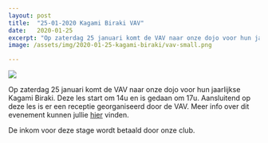 ```yaml
---
layout: post
title:  "25-01-2020 Kagami Biraki VAV"
date:   2020-01-25
excerpt: "Op zaterdag 25 januari komt de VAV naar onze dojo voor hun jaarlijkse Kagami Biraki. Deze les start om 14u en is gedaan om 17u."
image: /assets/img/2020-01-25-kagami-biraki/vav-small.png

---
```

<div class="container">
    <div class="row">
        <div class="col-md-4">
            <img class="img-fluid mx-auto" src="{{'/assets/img/2020-01-25-kagami-biraki/vav.png' | absoluteurl}}">
        </div>
        <div class="col-md-8">
            <p>
               Op zaterdag 25 januari komt de VAV naar onze dojo voor hun jaarlijkse Kagami Biraki. Deze les start om 14u en is gedaan om 17u. Aansluitend op deze les is er een receptie georganiseerd door de VAV. Meer info over dit evenement kunnen jullie <a href="https://aikido-vav.be/event/kagami-biraki-halle-zaterdag-25-januari-2020/" >hier</a> vinden.
            </p>
            <p>
                De inkom voor deze stage wordt betaald door onze club.
            </p>
        </div>
    </div>
</div>

